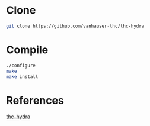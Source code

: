 # Clone
```bash
git clone https://github.com/vanhauser-thc/thc-hydra
```

# Compile
```bash
./configure
make
make install
```

# References
[thc-hydra](https://github.com/vanhauser-thc/thc-hydra)